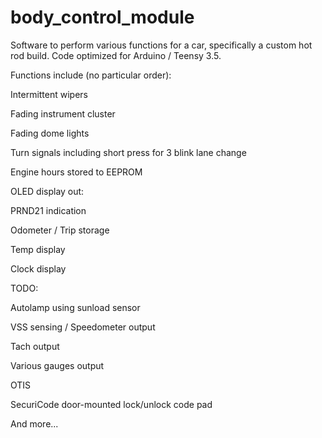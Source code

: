 # body_control_module

Software to perform various functions for a car, specifically a custom hot rod build. Code optimized for Arduino / Teensy 3.5.


Functions include (no particular order):

Intermittent wipers

Fading instrument cluster

Fading dome lights

Turn signals including short press for 3 blink lane change

Engine hours stored to EEPROM

OLED display out:

PRND21 indication

Odometer / Trip storage

Temp display

Clock display



TODO:

Autolamp using sunload sensor

VSS sensing / Speedometer output

Tach output

Various gauges output

OTIS

SecuriCode door-mounted lock/unlock code pad

And more...
